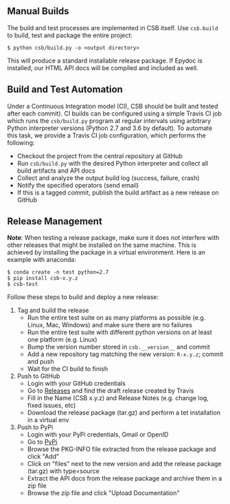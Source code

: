 ## Manual Builds

The build and test processes are implemented in CSB itself. Use ``csb.build`` 
to build, test and package the entire project:


    $ python csb/build.py -o <output directory>

This will produce a standard installable release package. If Epydoc is installed, 
our HTML API docs will be compiled and included as well.


## Build and Test Automation

Under a Continuous Integration model (CI), CSB should be built and tested after each 
commit). CI builds can be configured using a simple 
Travis CI job which runs the ``csb/build.py`` program at regular intervals 
using arbitrary Python interpreter versions (Python 2.7 and 3.6 by default). To 
automate this task, we provide a Travis CI job configuration, which performs the following:

* Checkout the project from the central repository at GitHub
* Run ``csb/build.py`` with the desired Python interpreter and collect all build 
  artifacts and API docs
* Collect and analyze the output build log (success, failure, crash)
* Notify the specified operators (send email)
* If this is a tagged commit, publish the build artifact as a new release on GitHub

## Release Management

**Note**: When testing a release package, make sure it does not interfere 
with other releases that might be installed on the same machine. This is 
achieved by installing the package in a virtual environment. Here is an 
example with anaconda:

    $ conda create -n test python=2.7
    $ pip install csb-x.y.z
    $ csb-test

Follow these steps to build and deploy a new release:

1. Tag and build the release
	* Run the entire test suite on as many platforms as possible (e.g. Linux, Mac, Windows) 
	  and make sure there are no failures
	* Run the entire test suite with different python versions on at least one platform (e.g. Linux)
	* Bump the version number stored in ``csb.__version__`` and commit
	* Add a new repository tag matching the new version: ``R-x.y.z``; commit and push
	* Wait for the CI build to finish 
2. Push to GitHub
	* Login with your GitHub credentials
	* Go to [Releases](https://github.com/csb-toolbox/CSB/releases) and find the draft release
	  created by Travis
	* Fill in the Name (CSB x.y.z) and Release Notes (e.g. change log, fixed issues, etc)
	* Download the release package (tar.gz) and perform a tet installation in a virtual env
3. Push to PyPi
	* Login with your PyPi credentials, Gmail or OpenID
	* Go to [PyPi](https://pypi.python.org/pypi?%3Aaction=submit_form)
	* Browse the PKG-INFO file extracted from the release package and click "Add"
	* Click on "files" next to the new version and add the release package (tar.gz) with type=source
	* Extract the API docs from the release package and archive them in a zip file
	* Browse the zip file and click "Upload Documentation"
